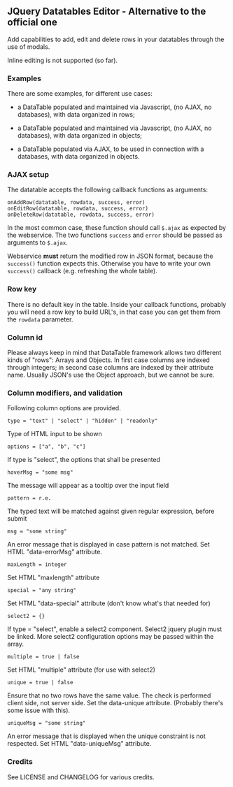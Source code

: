 ## JQuery Datatables Editor - Alternative to the official one

Add capabilities to add, edit and delete rows in your datatables through the use of modals.

Inline editing is not supported (so far).

### Examples

There are some examples, for different use cases:

* a DataTable populated and maintained via Javascript, (no AJAX, no databases), with data organized in rows;

* a DataTable populated and maintained via Javascript, (no AJAX, no databases), with data organized in objects;

* a DataTable populated via AJAX, to be used in connection with a databases, with data organized in objects.


### AJAX setup

The datatable accepts the following callback functions as arguments:

    onAddRow(datatable, rowdata, success, error)
    onEditRow(datatable, rowdata, success, error)
    onDeleteRow(datatable, rowdata, success, error)

In the most common case, these function should call `$.ajax` as expected by the webservice.
The two functions `success` and `error` should be passed as arguments to `$.ajax`.

Webservice **must** return the modified row in JSON format, because the `success()` function expects this.
Otherwise you have to write your own `success()` callback (e.g. refreshing the whole table). 

### Row key

There is no default key in the table.
Inside your callback functions, probably you will need a row key to build URL's, in that case you can get them from the `rowdata` parameter.

### Column id

Please always keep in mind that DataTable framework allows two different kinds of "rows": Arrays and Objects.
In first case columns are indexed through integers; in second case columns are indexed by their attribute name.
Usually JSON's use the Object approach, but we cannot be sure.

### Column modifiers, and validation

Following column options are provided.

    type = "text" | "select" | "hidden" | "readonly"

Type of HTML input to be shown 

    options = ["a", "b", "c"]

If type is "select", the options that shall be presented  

    hoverMsg = "some msg"

The message will appear as a tooltip over the input field

    pattern = r.e.

The typed text will be matched against given regular expression, before submit

    msg = "some string"

An error message that is displayed in case pattern is not matched. Set HTML "data-errorMsg" attribute.

    maxLength = integer

Set HTML "maxlength" attribute

    special = "any string"

Set HTML "data-special" attribute (don't know what's that needed for)

    select2 = {}

If type = "select", enable a select2 component. Select2 jquery plugin must be linked. More select2 configuration options may be passed within the array.

    multiple = true | false

Set HTML "multiple" attribute (for use with select2)

    unique = true | false

Ensure that no two rows have the same value. The check is performed client side, not server side. Set the data-unique attribute. (Probably there's some issue with this).

    uniqueMsg = "some string"

An error message that is displayed when the unique constraint is not respected. Set HTML "data-uniqueMsg" attribute.


### Credits
See LICENSE and CHANGELOG for various credits.

